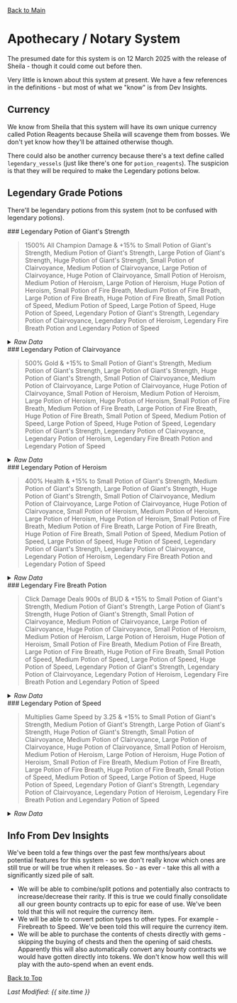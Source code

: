 [Back to Main](index.md)

# Apothecary / Notary System

The presumed date for this system is on 12 March 2025 with the release of Sheila - though it could come out before then.

Very little is known about this system at present. We have a few references in the definitions - but most of what we "know" is from Dev Insights.

## Currency

We know from Sheila that this system will have its own unique currency called Potion Reagents because Sheila will scavenge them from bosses. We don't yet know how they'll be attained otherwise though.

There could also be another currency because there's a text define called `legendary_vessels` (just like there's one for `potion_reagents`). The suspicion is that they will be required to make the Legendary potions below.

## Legendary Grade Potions

There'll be legendary potions from this system (not to be confused with legendary potions).

<div markdown="1" class="abilityBorder"><div markdown="1" class="abilityBorderInner">
### Legendary Potion of Giant's Strength  

> 1500% All Champion Damage & +15% to Small Potion of Giant's Strength, Medium Potion of Giant's Strength, Large Potion of Giant's Strength, Huge Potion of Giant's Strength, Small Potion of Clairvoyance, Medium Potion of Clairvoyance, Large Potion of Clairvoyance, Huge Potion of Clairvoyance, Small Potion of Heroism, Medium Potion of Heroism, Large Potion of Heroism, Huge Potion of Heroism, Small Potion of Fire Breath, Medium Potion of Fire Breath, Large Potion of Fire Breath, Huge Potion of Fire Breath, Small Potion of Speed, Medium Potion of Speed, Large Potion of Speed, Huge Potion of Speed, Legendary Potion of Giant's Strength, Legendary Potion of Clairvoyance, Legendary Potion of Heroism, Legendary Fire Breath Potion and Legendary Potion of Speed

<details><summary><em>Raw Data</em></summary>
<p>
<pre>
{
    "id": 2164,
    "name": "Legendary Potion of Giant's Strength",
    "description": "A transparent potion in which floats the sliver of a giant's fingernail.",
    "effect": "effect_def,2264",
    "rarity": 5,
    "duration": 0,
    "graphic_id": 1,
    "odds": 0,
    "properties": {
        "inventory_graphic_id": 1,
        "name_plural": "Legendary Potions of Giant's Strength",
        "override_base_effect_key": "global_dps_multiplier_mult"
    },
    "tags": ""
}
</pre>
</p>
</details>
</div></div>
<div markdown="1" class="abilityBorder"><div markdown="1" class="abilityBorderInner">
### Legendary Potion of Clairvoyance  

> 500% Gold & +15% to Small Potion of Giant's Strength, Medium Potion of Giant's Strength, Large Potion of Giant's Strength, Huge Potion of Giant's Strength, Small Potion of Clairvoyance, Medium Potion of Clairvoyance, Large Potion of Clairvoyance, Huge Potion of Clairvoyance, Small Potion of Heroism, Medium Potion of Heroism, Large Potion of Heroism, Huge Potion of Heroism, Small Potion of Fire Breath, Medium Potion of Fire Breath, Large Potion of Fire Breath, Huge Potion of Fire Breath, Small Potion of Speed, Medium Potion of Speed, Large Potion of Speed, Huge Potion of Speed, Legendary Potion of Giant's Strength, Legendary Potion of Clairvoyance, Legendary Potion of Heroism, Legendary Fire Breath Potion and Legendary Potion of Speed

<details><summary><em>Raw Data</em></summary>
<p>
<pre>
{
    "id": 2165,
    "name": "Legendary Potion of Clairvoyance",
    "description": "An eyeball bobs in this yellowish potion.",
    "effect": "effect_def,2265",
    "rarity": 5,
    "duration": 0,
    "graphic_id": 1,
    "odds": 0,
    "properties": {
        "inventory_graphic_id": 1,
        "name_plural": "Legendary Potions of Clairvoyance",
        "override_base_effect_key": "gold_multiplier_mult"
    },
    "tags": ""
}
</pre>
</p>
</details>
</div></div>
<div markdown="1" class="abilityBorder"><div markdown="1" class="abilityBorderInner">
### Legendary Potion of Heroism  

> 400% Health & +15% to Small Potion of Giant's Strength, Medium Potion of Giant's Strength, Large Potion of Giant's Strength, Huge Potion of Giant's Strength, Small Potion of Clairvoyance, Medium Potion of Clairvoyance, Large Potion of Clairvoyance, Huge Potion of Clairvoyance, Small Potion of Heroism, Medium Potion of Heroism, Large Potion of Heroism, Huge Potion of Heroism, Small Potion of Fire Breath, Medium Potion of Fire Breath, Large Potion of Fire Breath, Huge Potion of Fire Breath, Small Potion of Speed, Medium Potion of Speed, Large Potion of Speed, Huge Potion of Speed, Legendary Potion of Giant's Strength, Legendary Potion of Clairvoyance, Legendary Potion of Heroism, Legendary Fire Breath Potion and Legendary Potion of Speed

<details><summary><em>Raw Data</em></summary>
<p>
<pre>
{
    "id": 2166,
    "name": "Legendary Potion of Heroism",
    "description": "The blue liquid in this potion bubbles and steams as if boiling.",
    "effect": "effect_def,2266",
    "rarity": 5,
    "duration": 0,
    "graphic_id": 1,
    "odds": 0,
    "properties": {
        "inventory_graphic_id": 1,
        "name_plural": "Legendary Potions of Heroism",
        "override_base_effect_key": "health_mult"
    },
    "tags": ""
}
</pre>
</p>
</details>
</div></div>
<div markdown="1" class="abilityBorder"><div markdown="1" class="abilityBorderInner">
### Legendary Fire Breath Potion  

> Click Damage Deals 900s of BUD & +15% to Small Potion of Giant's Strength, Medium Potion of Giant's Strength, Large Potion of Giant's Strength, Huge Potion of Giant's Strength, Small Potion of Clairvoyance, Medium Potion of Clairvoyance, Large Potion of Clairvoyance, Huge Potion of Clairvoyance, Small Potion of Heroism, Medium Potion of Heroism, Large Potion of Heroism, Huge Potion of Heroism, Small Potion of Fire Breath, Medium Potion of Fire Breath, Large Potion of Fire Breath, Huge Potion of Fire Breath, Small Potion of Speed, Medium Potion of Speed, Large Potion of Speed, Huge Potion of Speed, Legendary Potion of Giant's Strength, Legendary Potion of Clairvoyance, Legendary Potion of Heroism, Legendary Fire Breath Potion and Legendary Potion of Speed

<details><summary><em>Raw Data</em></summary>
<p>
<pre>
{
    "id": 2167,
    "name": "Legendary Fire Breath Potion",
    "description": "The orange liquid in this vial flickers and smoke fills the top of the container.",
    "effect": "effect_def,2267",
    "rarity": 5,
    "duration": 0,
    "graphic_id": 1,
    "odds": 0,
    "properties": {
        "inventory_graphic_id": 1,
        "name_plural": "Legendary Fire Breath Potions",
        "override_base_effect_key": "click_damage_seconds_global_dps"
    },
    "tags": ""
}
</pre>
</p>
</details>
</div></div>
<div markdown="1" class="abilityBorder"><div markdown="1" class="abilityBorderInner">
### Legendary Potion of Speed  

> Multiplies Game Speed by 3.25 & +15% to Small Potion of Giant's Strength, Medium Potion of Giant's Strength, Large Potion of Giant's Strength, Huge Potion of Giant's Strength, Small Potion of Clairvoyance, Medium Potion of Clairvoyance, Large Potion of Clairvoyance, Huge Potion of Clairvoyance, Small Potion of Heroism, Medium Potion of Heroism, Large Potion of Heroism, Huge Potion of Heroism, Small Potion of Fire Breath, Medium Potion of Fire Breath, Large Potion of Fire Breath, Huge Potion of Fire Breath, Small Potion of Speed, Medium Potion of Speed, Large Potion of Speed, Huge Potion of Speed, Legendary Potion of Giant's Strength, Legendary Potion of Clairvoyance, Legendary Potion of Heroism, Legendary Fire Breath Potion and Legendary Potion of Speed

<details><summary><em>Raw Data</em></summary>
<p>
<pre>
{
    "id": 2168,
    "name": "Legendary Potion of Speed",
    "description": "This potion's yellow fluid is streaked with black and swirls on its own.",
    "effect": "effect_def,2268",
    "rarity": 5,
    "duration": 0,
    "graphic_id": 1,
    "odds": 0,
    "properties": {
        "inventory_graphic_id": 1,
        "name_plural": "Legendary Potions of Speed",
        "override_base_effect_key": "time_scale"
    },
    "tags": ""
}
</pre>
</p>
</details>
</div></div>

## Info From Dev Insights

We've been told a few things over the past few months/years about potential features for this system - so we don't really know which ones are still true or will be true when it releases. So - as ever - take this all with a significantly sized pile of salt.

- We will be able to combine/split potions and potentially also contracts to increase/decrease their rarity. If this is true we could finally consolidate all our green bounty contracts up to epic for ease of use. We've been told that this will not require the currency item.
- We will be able to convert potion types to other types. For example - Firebreath to Speed. We've been told this will require the currency item.
- We will be able to purchase the contents of chests directly with gems - skipping the buying of chests and then the opening of said chests. Apparently this will also automatically convert any bounty contracts we would have gotten directly into tokens. We don't know how well this will play with the auto-spend when an event ends.

[Back to Top](#top)

*Last Modified: {{ site.time }}*